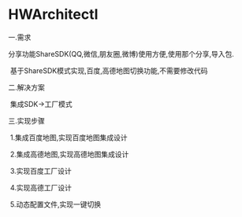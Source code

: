# HWArchitectI

一.需求

​	分享功能ShareSDK(QQ,微信,朋友圈,微博)使用方便,使用那个分享,导入包.

​	基于ShareSDK模式实现,百度,高德地图切换功能,不需要修改代码

二.解决方案

​	集成SDK->工厂模式

三.实现步骤

​	1.集成百度地图,实现百度地图集成设计

​	2.集成高德地图,实现高德地图集成设计

​	3.实现百度工厂设计

​	4.实现高德工厂设计

​	5.动态配置文件,实现一键切换

